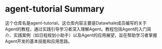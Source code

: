 # agent-tutorial Summary

这个仓库名是agent-tutorial，这仓库内容主要是Datawhale成员编写的关于Agent的教程，通过实践引导学习者深入理解Agent。教程包括Agent的入门简介、实践案例（如日程规划小助手）以及Agent的应用展望，旨在帮助学习者掌握Agent开发的基本技能和应用思路。